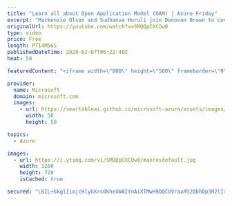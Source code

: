 ```yaml
---
title: "Learn all about Open Application Model (OAM) | Azure Friday"
excerpt: "Mackenzie Olson and Sudhanva Huruli join Donovan Brown to cover the core concepts of the Open Application Model (OAM). OAM is a platform-agnostic open source specification that defines cloud native applications built and maintained by some of the largest teams at Microsoft and Alibaba Cloud. OAM is designed"
originalUrl: https://youtube.com/watch?v=SMQQpCXCOw0
type: video
price: Free
length: PT14M56S
publishedDateTime: 2020-02-07T06:22:40Z
heat: 50

featuredContent: "<iframe width=\"800\" height=\"500\" frameborder=\"0\" src=\"https://www.youtube.com/embed/SMQQpCXCOw0\" allow=\"accelerometer; autoplay; encrypted-media; gyroscope; picture-in-picture\" allowfullscreen></iframe>"

provider:
  name: Microsoft
  domain: microsoft.com
  images:
    - url: https://smartableai.github.io/microsoft-azure/assets/images/organizations/microsoft.com-50x50.jpg
      width: 50
      height: 50

topics:
  - Azure

images:
  - url: https://i.ytimg.com/vi/SMQQpCXCOw0/maxresdefault.jpg
    width: 1280
    height: 720
    isCached: true

secured: "L6IL+6kglIiojcHlyGXrs0kheXWAIYnAiXTMwH9OQCUVraxRS2Qbh0p3R2lIrvbBazXMLWSotYV4lqH7YfEIVC0IYpzkIHyzEblvvdWVDH3d7zSpG0ggQbcf8IosN/0REzP6BvsWiKs7STsznjxGvTBhc9s1QJFgCp5vZ3KUIOsUYJuiPocz0BfWQvl9pKsNtmMy+ETl651JdZXw8sFfZwroXzEaIbs0m7zGX34S58IsZSRZcDnWtTsuFmWh4po4SgavGD3JQbAqMwVKmCxYmdNuUBhyqcYsMA1QtM0y9sBLtATRtQBC/YiDh8B+JI0m+fJIT181p/iR0HIcsb+nXRZh6C1nriGt/BP9248qfrDsvBW0zPn033goJjZZ0f8bCYyUaaTKwTEbPizSDnxODg2zHO5FZb/ddz43sAiiA1o=;BKRzfWw3Lny49tYotqf9PQ=="
---
```


